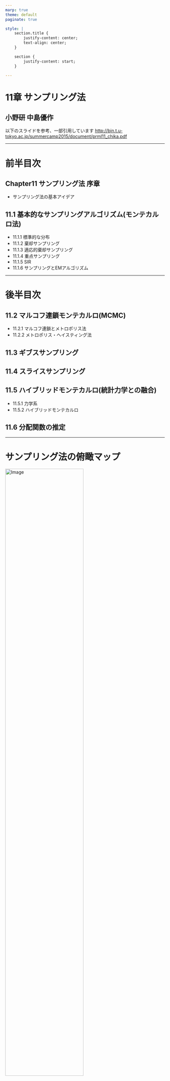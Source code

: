 ```yaml
---
marp: true
theme: default
paginate: true

style: |
    section.title {
        justify-content: center;
        text-align: center;
    }

    section {
        justify-content: start;
    }

---
```


<!-- _class: title -->
# 11章 サンプリング法
## 小野研 中島優作
以下のスライドを参考、一部引用しています
http://bin.t.u-tokyo.ac.jp/summercamp2015/document/prml11_chika.pdf

---

# 前半目次
## Chapter11 サンプリング法 序章
- サンプリング法の基本アイデア
## 11.1 基本的なサンプリングアルゴリズム(モンテカルロ法)
- 11.1.1 標準的な分布
- 11.1.2 棄却サンプリング
- 11.1.3 適応的棄却サンプリング
- 11.1.4 重点サンプリング
- 11.1.5 SIR
- 11.1.6 サンプリングとEMアルゴリズム
---

# 後半目次

## 11.2 マルコフ連鎖モンテカルロ(MCMC)
- 11.2.1 マルコフ連鎖とメトロポリス法
- 11.2.2 メトロポリス・ヘイスティング法

## 11.3 ギブスサンプリング

## 11.4 スライスサンプリング

## 11.5 ハイブリッドモンテカルロ(統計力学との融合)
- 11.5.1 力学系
- 11.5.2 ハイブリッドモンテカルロ

## 11.6 分配関数の推定
---

# サンプリング法の俯瞰マップ
<img src="image-3.png" alt="Image" width="70%">

以下より引用
http://bin.t.u-tokyo.ac.jp/summercamp2015/document/prml11_chika.pdf

---

# Chapter 11 サンプリング法 序章
- **第10章**: 決定論的近似に基づく推論アルゴリズム
  - 変分ベイズ法
  - これらの方法は解析的手法を用いて近似推論を行うが、実用的には正確な推論は困難な場合も多い
- **第11章**: 数値サンプリングに基づく近似推論法
  - 前半：モンテカルロ法(ベイズではなく統計的な手法)
  - 後半：マルコフ連鎖モンテカルロ法
## 前半はベイズを扱いません、数値的もしくは統計的なサンプリングをやります

---

## あらためて、近似推論の目的

- 近似推論を用いることで事後分布を知ることができるが、多くの場合は事後分布そのものを使うのではなく事後分布を元に計算した期待値を使うことが多い
- 関数 $f(z)$ について、 $p(z)$ のもとでの期待値 $E[f]$ を求める
- 連続変数の場合: $E[f] = \int f(z)p(z) \, dz ・・・(11.1)$ 
- 離散変数の場合：$E[f] = \sum f(z)p(z)$

---



## サンプリング法の基本アイデア
- 分布 $p(z)$ から独立にサンプル $z^{(l)}$ を取得 ($l = 1,...,L$)
- 式11.1の期待値 $E[f]$ を有限の総和で近似
- 推定量 $f \approx \frac{1}{L} \sum_{l=1}^{L} f(z^{(l)})$
- 図11.1は関数と分布の関係を示したただの模式図である。後ほど出てくるがこの図は全く良い近似ではない点に注意
![](fz_schema.png)

<!-- ---

## 具体例
- 例として、円の内側の面積を求める問題を考える
- $f(z)$：評価関数、円の内側か外側かを判定する関数
- $p(z)$：目標分布、円の内側にある点の分布
- ランダムにサンプリングするモンテカルロ法だと右の結果になる
![bg right:40% width:13cm](image.png) -->

---

## 理想的な推定量の性質

- サンプル $z^{(l)}$ が分布 $p(z)$ に従って抽出されている限りは、$E[\hat{f}] = E[f]$ が成り立ち、$\hat{f}$は正しい平均を持つ
- これに基づいて分布 $p(z)$ のもとでの $z^{(l)}$ の分散は $\text{var}[\hat{f}] = \frac{1}{L} E[(f - E[f])^2]$ となる
- よって$z^{(l)}$ が分布 $p(z)$ に従って抽出されている限り、推定量の精度(分散)は $z$ の次元に依存しないため、少数のサンプルでも高精度な期待値の推定が可能となる
  - 実際、十分な精度で期待値を計算するには10~20のサンプリングで十分
  (と書いてあるが根拠は？)

---

## 実用におけるサンプリングの課題

- 実際はサンプル$z^{(l)}$が独立でない場合が多く、サンプルが重複するため実効的なサンプルサイズは見かけよりも小さくなる
- また、図11.1の例だと$z^{(l)}$ が分布 $p(z)$ に従って抽出されていない
  - $p(z)$が小さい(確率の低い)領域で$f(z)$の期待値が大きいため、小さな確率の領域から期待値に大きく影響している
  - この場合、サンプリング数を多くして精度を上げる必要がある
![](fz_schema.png)

---

## 同時分布のサンプリング
- $p(z)$は同時分布であることが多く、グラフィカルモデルで指定するのが便利
- 観測変数のない有向グラフの場合、伝承サンプリング(8.1.2で紹介)で簡単に行える
- 同時分布 $p(z) = \prod_{i=1}^{M} p(z_i | pa_i)$
  - $z_i$は、グラフィカルモデルのノードに属する変数集合
  - $pa_i$は、ノードiの親となる変数集合
- 各ノードの条件付き分布から順番にサンプルを抽出していくが、各ステップで親となるすべての変数の値が決まっているため、サンプリングは常に可能である
  - 最終的に同時分布から1つのサンプルが得られる

---

## 観測値を持つ有向グラフの場合
- いくつかのノードに対して観測値が与えられる場合、離散変数の場合にはさきほどのアプローチを拡張したロジックサンプリングアプローチが可能である
  - これは重点サンプリング(後ほど述べる)の特別な場合である
- ロジックサンプリングのアルゴリズム
  - 各ステップで観測値を持つ変数$z_i$のサンプル値と観測値が一致する場合にサンプルを保持される
  - 一致しない場合は、サンプル全体を破棄して最初のノードから再開する
  - つまり、隠れ変数とデータ変数の同時分布からサンプリングし観測データと一致しないサンプルを破棄することと同じであるため、事後分布から正しくサンプリングを行う
    - 矛盾すると即打ち切りのため、厳密にはわずかに時間を節約している
- しかし、観測変数の数が増えると受け入れ確率が急速に減少するため、通常用いない

---

## 無向グラフとサンプリング

- 事前分布でさえ、ワンパスでサンプリングする手段はない
- ギブスサンプリング(11.3節)などの計算コストの高い手法が必要

---

## 周辺分布からのサンプリング
- 同時分布だけでなく、周辺分布からサンプリングが必要な場合
- 同時分布 $p(u, v)$ からサンプルを取得できる場合は周辺分布の計算は簡単で、各サンプルで $v$ の値を無視することで周辺分布 $p(u)$ からのサンプリングとなる

---

# 11.1 基本的なサンプリングアルゴリズム

このセクションでは、与えられた分布からランダムサンプルを生成するためのいくつかの簡単な戦略を考える
コンピュータによるランダムサンプリングは実際には疑似乱数となるが、ここでは一様な乱数生成機として扱う

---

## 11.1.1 標準的な分布(解析的サンプリング)

ここでは、一様分布の乱数生成器が利用可能であると仮定して、**単純な非一様分布(既知)から乱数を生成する方法**を考える
$z$ が区間 $(0, 1)$ に均一に分布していると仮定し、$y = f(z)$ という関数を使用して $z$ の値を変換する
ここで目的のために、一様分布$p(z)$を変換して生成した非一様分布$p(y)$から乱数を生成する
このとき、変換後の $y$ の分布は$z$に対するヤコビアンのため、次の式で計算できる

$$
p(y) = p(z) \left| \frac{dz}{dy} \right|
・・・(11.5)
$$

なお、$p(z) = 1$ である

---

ここでの目標は、変換後の $y$ が特定の分布 $p(y)$ に従うように関数 $f(z)$ を選択することである
式 (11.5) を積分すると次のようになる

$$
z = h(y) \equiv \int_{-\infty}^{y} p(\hat{y}) d\hat{y}
・・・(11.6)
$$

この式は$p(y)$の不定積分である


---
式11.6$z = h(y)$は$p(y)$の不定積分であるため、$y = h^{-1}(z)$は$p(z)$の不定積分の逆関数である
はじめに、$p(z)$ は一様分布を仮定していた
つまり、非一様分布の不定積分の逆関数を使用した一様分布の乱数変換が可能である
これを図示したのが図11.2である
![width:20cm](image-1.png)

---

## 複数変数への一般化

式11.5では1変数を対象としていたが、複数変数に拡張したヤコビアンを考えることで複数変数にも適用できる

$$
p(y_1, \ldots, y_M) = p(z_1, \ldots, z_M) \left| \frac{\partial(z_1, \ldots, z_M)}{\partial(y_1, \ldots, y_M)} \right|
$$

---

## 例: 指数分布

具体例として指数分布を考える

$$
p(y) = \lambda \exp(-\lambda y)
$$

ここで、$0 \leq y < \infty$ である
この場合、式11.6における積分の下界は 0 であり、次のようになる

$$
h(y) = 1 - \exp(-\lambda y)
$$

したがって、変数 $z$ を次のように変換すると、$y$ は指数分布に従う

$$
y = -\lambda^{-1} \ln(1 - z)
$$


---

## 例: コーシー分布

もう一つの例として、コーシー分布を考える

$$
p(y) = \frac{1}{\pi} \frac{1}{1 + y^2}
$$

この場合、不定積分の逆関数は $\tan$ 関数で表現できる

---

## 例: ガウス分布(ボックス＝ミュラー法)

ガウス分布からサンプルを生成するためのボックス＝ミュラー法を考える
まず、区間 $(-1, 1)$ に均一に分布した乱数のペア $z_1, z_2$ を生成する
次に、次の条件を満たすペアを破棄する

$$
z_1^2 + z_2^2 \leq 1
$$

これにより、単位円内の点の均一分布が得られる
次に、各ペア $z_1, z_2$ に対して次の量を評価する

$$
y_1 = z_1 \sqrt{-2 \ln z_1 r^2}
$$

$$
y_2 = z_2 \sqrt{-2 \ln z_2 r^2}
$$

ここで、$r^2 = z_1^2 + z_2^2$ である
これにより、$y_1$ と $y_2$ は独立であり、それぞれが平均 0、分散 1 のガウス分布に従う

---

ボックス=ミュラー法を図示すると、図11.3のように単位円内で一様分布するサンプルの生成となる

![](image-2.png)

---

## 変換法の適用限界

ここで紹介した変数変換を用いた手法は、求めたい分布の不定積分の逆関数が解析的に求められる場合にのみ適用できる
そのような単純な分布であることは稀であり、より一般的な戦略が必要である
ここでは、棄却サンプリングと重点サンプリングという2つの手法を紹介する

---

# 11.1.2 棄却サンプリング

- 棄却サンプリングは、特定の制約の下で比較的複雑な分布からサンプルを取得するための手法である
- ここでは、単変量分布を考え、その後に多次元への拡張について説明する

---

## 基本的なアイデア

- 分布 $p(z)$ からサンプルを取得したいが、直接サンプリングするのが難しい場合を考える
- $p(z)$ を正規化定数 $Z_p$ を除いて評価できると仮定
  $$
  p(z) = \frac{1}{Z_p} \tilde{p}(z)
  $$
  ここで、$\tilde{p}(z)$ は容易に評価できるが、$Z_p$ は未知

---

## 提案分布 $q(z)$

- 棄却サンプリングを適用するためには、簡単にサンプルを生成できる提案分布 $q(z)$ が必要です。

---

## 棄却サンプリングの手順

1. 提案分布 $q(z)$ からサンプル $z_0$ を生成。
2. 一様分布 $[0, kq(z_0)]$ からサンプル $u_0$ を生成。
3. $u_0 > \tilde{p}(z_0)$ ならサンプルを棄却し、そうでなければ受け入れる。

---

## 比較関数

- 定数 $k$ を導入し、すべての $z$ に対して $kq(z) \geq \tilde{p}(z)$ となるようにします。
- 比較関数 $kq(z)$ は次の図のように示されます。

---

## 図: 棄却サンプリングの方法

![Rejection Sampling](path_to_your_image.png)

---

## 受け入れ確率

- サンプルが受け入れられる確率は次のように与えられます。
  $$
  p(\text{accept}) = \int \frac{\tilde{p}(z)}{kq(z)} q(z) dz = \frac{1}{k} \int \tilde{p}(z) dz
  $$
- 棄却されるポイントの割合は、未正規化分布 $\tilde{p}(z)$ の面積と比較関数 $kq(z)$ の面積の比に依存します。

---
## 提案分布 $q(z)$

棄却サンプリングを適用するためには、簡単にサンプルを生成できる提案分布 $q(z)$ が必要である

---

## 棄却サンプリングの手順

1. 提案分布 $q(z)$ からサンプル $z_0$ を生成
2. 一様分布 $[0, kq(z_0)]$ からサンプル $u_0$ を生成
3. $u_0 > \tilde{p}(z_0)$ ならサンプルを棄却し、そうでなければ受け入れる

---

## 比較関数

定数 $k$ を導入し、すべての $z$ に対して $kq(z) \geq \tilde{p}(z)$ となるようにする
比較関数 $kq(z)$ は次の図のように示される

---

## 図: 棄却サンプリングの方法

![Rejection Sampling](path_to_your_image.png)

---

## 受け入れ確率

サンプルが受け入れられる確率は次のように与えられる
$$
p(\text{accept}) = \int \frac{\tilde{p}(z)}{kq(z)} q(z) dz = \frac{1}{k} \int \tilde{p}(z) dz
$$
棄却されるポイントの割合は、未正規化分布 $\tilde{p}(z)$ の面積と比較関数 $kq(z)$ の面積の比に依存する

---
# 11.1.3 適応的棄却サンプリング

多くの場合、棄却サンプリングを適用しようとすると、適切な解析的形のエンベロープ分布 $q(z)$ を決定するのが難しい
代替アプローチとして、分布 $p(z)$ の測定値に基づいてエンベロープ関数を動的に構築する方法がある（Gilks and Wild, 1992）
エンベロープ関数の構築は、$p(z)$ が対数凹関数である場合、つまり $\ln p(z)$ の導関数が $z$ の非増加関数である場合に特に簡単である
適切なエンベロープ関数の構築は、図11.6に示されている

---

## エンベロープ関数の構築

$\ln p(z)$ とその勾配を初期のグリッドポイントのセットで評価し、得られた接線の交点を使用してエンベロープ関数を構築する
次に、エンベロープ分布からサンプル値を生成する
これは、エンベロープ分布の対数が一連の線形関数で構成されているため簡単である

---

## 図: 対数凹関数のエンベロープ関数の構築

![Adaptive Rejection Sampling](path_to_your_image.png)

---

## エンベロープ分布

エンベロープ分布は次の形の区分的指数分布で構成される

$$
q(z) = k_i \lambda_i \exp \{ -\lambda_i (z - z_{i-1}) \} \quad z_{i-1} < z \leq z_i
$$

サンプルが生成されたら、通常の棄却基準を適用する
サンプルが受け入れられた場合、それは目的の分布からのサンプルとなる
サンプルが棄却された場合、それはグリッドポイントのセットに組み込まれ、新しい接線が計算され、エンベロープ関数が洗練される

---

## 受け入れ率の向上

グリッドポイントの数が増えると、エンベロープ関数は目的の分布 $p(z)$ に近づき、棄却の確率が減少する
導関数の評価を避けるバリアントも存在する（Gilks, 1992）
適応的棄却サンプリングのフレームワークは、棄却サンプリングの各ステップの後にメトロポリス・ヘイスティングスステップを追加することで、対数凹関数でない分布にも拡張できる（Gilks et al., 1995）

---

## 高次元空間での棄却サンプリング

棄却サンプリングが実用的であるためには、比較関数が必要な分布に近いことが重要である
高次元空間で棄却サンプリングを使用すると、受け入れ率が次第に低下する
例えば、ゼロ平均の多変量ガウス分布からサンプルを取得する問題を考える
提案分布もゼロ平均のガウス分布であり、共分散が $\sigma_q^2 I$ であるとする
この場合、最適な $k$ の値は $k = (\sigma_q / \sigma_p)^D$ であり、受け入れ率は次のように与えられる

$$
\text{acceptance rate} = \frac{1}{k}
$$

---

## 図: 高次元空間での棄却サンプリング

![High Dimensional Rejection Sampling](path_to_your_image.png)

---

## まとめ

棄却サンプリングは1次元または2次元では有用であるが、高次元の問題には適していない
しかし、高次元空間でのサンプリングのためのより洗練されたアルゴリズムのサブルーチンとして役立つことがある

---

# 11.1.4 重点サンプリング

複雑な確率分布からサンプルを取得したい主な理由の一つは、(11.1) の形式の期待値を評価できるようにするためである
重点サンプリングの技法は、期待値を直接近似するためのフレームワークを提供するが、分布 $p(z)$ からサンプルを取得するメカニズム自体は提供しない

---

## 基本的なアイデア

有限和近似は、分布 $p(z)$ からサンプルを取得できることに依存する
しかし、$p(z)$ から直接サンプルを取得するのが実際には難しい場合、$p(z)$ を任意の $z$ の値に対して容易に評価できると仮定する
単純な戦略として、$z$ 空間を一様なグリッドに離散化し、次の形式の和として積分を評価する方法がある

$$
E[f] \approx \sum_{l=1}^{L} p(z^{(l)}) f(z^{(l)})
$$

---

## 提案分布 $q(z)$

棄却サンプリングと同様に、重点サンプリングは提案分布 $q(z)$ を使用する
提案分布 $q(z)$ からサンプルを取得し、次の形式の有限和として期待値を表現する

$$
E[f] = \int f(z) p(z) dz = \int f(z) \frac{p(z)}{q(z)} q(z) dz \approx \frac{1}{L} \sum_{l=1}^{L} \frac{p(z^{(l)})}{q(z^{(l)})} f(z^{(l)})
$$

---

## 重要度重み

重要度重み $r_l = \frac{p(z^{(l)})}{q(z^{(l)})}$ は、誤った分布からサンプリングすることによって生じるバイアスを補正する
棄却サンプリングとは異なり、生成されたすべてのサンプルが保持される

---

## 正規化定数の評価

分布 $p(z)$ は正規化定数 $Z_p$ を除いて評価できる場合が多い
同様に、重点サンプリング分布 $q(z)$ も正規化定数 $Z_q$ を持つと仮定する

$$
E[f] = \frac{Z_q}{Z_p} \frac{1}{L} \sum_{l=1}^{L} \tilde{r}_l f(z^{(l)})
$$

ここで、$\tilde{r}_l = \frac{\tilde{p}(z^{(l)})}{\tilde{q}(z^{(l)})}$ である

---

## 正規化定数の比の評価

同じサンプルセットを使用して、正規化定数の比 $Z_p / Z_q$ を評価できる

$$
\frac{Z_p}{Z_q} = \frac{1}{L} \sum_{l=1}^{L} \tilde{r}_l
$$

したがって、

$$
E[f] \approx \sum_{l=1}^{L} w_l f(z^{(l)})
$$

ここで、

$$
w_l = \frac{\tilde{r}_l}{\sum_{m} \tilde{r}_m} = \frac{\tilde{p}(z^{(l)}) / q(z^{(l)})}{\sum_{m} \tilde{p}(z^{(m)}) / q(z^{(m)})}
$$

---

## 重点サンプリングの成功

重点サンプリングの成功は、提案分布 $q(z)$ が目的の分布 $p(z)$ にどれだけ一致するかに大きく依存する
$p(z) f(z)$ が強く変動し、その質量の大部分が $z$ 空間の比較的小さな領域に集中している場合、重要度重み $\{r_l\}$ は大きな値を持ついくつかの重みによって支配される可能性がある
この場合、実効サンプルサイズは見かけのサンプルサイズ $L$ よりもはるかに小さくなる可能性がある

---

## 図: 重点サンプリングの方法

![Importance Sampling](path_to_your_image.png)

---

## まとめ

重点サンプリングは、直接サンプルを取得するのが難しい分布から期待値を評価するための強力な手法である
しかし、提案分布 $q(z)$ が目的の分布 $p(z)$ に適切に一致しない場合、結果が大きく誤る可能性がある

---

# 11.1.5 サンプリング-重点-リサンプリング

棄却サンプリング法は、定数 $k$ の適切な値を決定することに依存する
多くの分布対 $p(z)$ と $q(z)$ に対して、$k$ の適切な値を決定することは実際には困難である
$k$ が十分に大きい値であると、受け入れ率が非常に低くなる

---

## SIRの基本的なアイデア

SIRアプローチも提案分布 $q(z)$ を使用するが、定数 $k$ を決定する必要がない
この手法は2つのステージからなる
1. 提案分布 $q(z)$ から $L$ 個のサンプル $z^{(1)}, \ldots, z^{(L)}$ を生成する
2. 重み $w_1, \ldots, w_L$ を (11.23) 式を使用して構築する
3. 重み $w_1, \ldots, w_L$ に基づいて、離散分布 $(z^{(1)}, \ldots, z^{(L)})$ から $L$ 個のサンプルを再サンプリングする

---

## 重みの計算

重み $w_l$ は次のように計算される

$$
w_l = \frac{\tilde{p}(z^{(l)})}{\tilde{q}(z^{(l)})}
$$

---

## 再サンプリングの結果

再サンプリングされた $L$ 個のサンプルは、$p(z)$ に従って分布するが、これは $L \to \infty$ の極限で正確になる
一変量の場合、再サンプリングされた値の累積分布は次のように与えられる

$$
p(z \leq a) = \frac{\sum_{l: z^{(l)} \leq a} \tilde{p}(z^{(l)}) / \tilde{q}(z^{(l)})}{\sum_{l} \tilde{p}(z^{(l)}) / \tilde{q}(z^{(l)})}
$$

---

## 極限での挙動

$L \to \infty$ の極限を取ると、和は元のサンプリング分布 $q(z)$ に従って重み付けされた積分に置き換えられる

$$
p(z \leq a) = \frac{\int I(z \leq a) \tilde{p}(z) / \tilde{q}(z) q(z) dz}{\int \tilde{p}(z) / \tilde{q}(z) q(z) dz} = \int I(z \leq a) p(z) dz
$$

これは $p(z)$ の累積分布関数である

---

## 有限サンプルの場合

有限の $L$ の場合、再サンプリングされた値は目的の分布からのみ近似的に取得される
棄却サンプリングと同様に、提案分布 $q(z)$ が目的の分布 $p(z)$ に近づくほど近似は改善される

---

## 期待値の評価

分布 $p(z)$ に関するモーメントが必要な場合、元のサンプルと重みを使用して直接評価できる

$$
E[f(z)] = \int f(z) p(z) dz = \int f(z) \frac{\tilde{p}(z)}{q(z)} q(z) dz \approx \sum_{l=1}^{L} w_l f(z^{(l)})
$$

---

## まとめ

SIRは、定数 $k$ を決定する必要がないため、棄却サンプリングに対する有用な代替手法である
提案分布 $q(z)$ が目的の分布 $p(z)$ に近づくほど、再サンプリングされたサンプルは目的の分布に従う

---

# 11.1.6 サンプリングとEMアルゴリズム

モンテカルロ法は、ベイズフレームワークの直接実装のメカニズムを提供するだけでなく、頻度主義のパラダイムでも役割を果たす
例えば、最大尤度解を見つけるために使用される
特に、サンプリング法は、Eステップを解析的に実行できないモデルのEMアルゴリズムのEステップを近似するために使用できる

---

## Q関数の近似

隠れ変数 $Z$、観測変数 $X$、パラメータ $\theta$ を持つモデルを考える
Mステップで $\theta$ に関して最適化される関数は、次のように与えられる完全データ対数尤度の期待値である

$$
Q(\theta, \theta_{\text{old}}) = \int p(Z|X, \theta_{\text{old}}) \ln p(Z, X|\theta) dZ
$$

サンプリング法を使用して、この積分を現在の事後分布 $p(Z|X, \theta_{\text{old}})$ から抽出されたサンプル $\{Z^{(l)}\}$ による有限和で近似する

$$
Q(\theta, \theta_{\text{old}}) \approx \frac{1}{L} \sum_{l=1}^{L} \ln p(Z^{(l)}, X|\theta)
$$

---

## モンテカルロEMアルゴリズム

Q関数は通常の方法でMステップで最適化される
この手順はモンテカルロEMアルゴリズムと呼ばれる

---

## MAP推定への拡張

事前分布 $p(\theta)$ が定義されている場合、Q関数に $\ln p(\theta)$ を追加してからMステップを実行することで、$\theta$ の事後分布のモード（MAP推定）を見つける問題に拡張できる

---

## ストキャスティックEM

モンテカルロEMアルゴリズムの特定のインスタンスであるストキャスティックEMは、有限混合モデルを考え、各Eステップで1つのサンプルを抽出する場合に発生する
ここで、潜在変数 $Z$ は、各データポイントを生成する混合成分のどれかを特徴付ける
Eステップでは、データセット $X$ に対して事後分布 $p(Z|X, \theta_{\text{old}})$ から $Z$ のサンプルを抽出する
これにより、各データポイントを混合成分の1つにハードに割り当てる
Mステップでは、このサンプル化された事後分布の近似を使用して、通常の方法でモデルパラメータを更新する

---

## データ補完アルゴリズム

最大尤度アプローチから完全なベイズ処理に移行し、パラメータベクトル $\theta$ の事後分布からサンプルを取得する場合を考える
原則として、結合事後分布 $p(\theta, Z|X)$ からサンプルを取得したいが、これは計算的に困難であると仮定する
完全データパラメータ事後分布 $p(\theta|Z, X)$ からサンプルを取得するのが比較的簡単であると仮定する
これにより、データ補完アルゴリズムがインスパイアされ、Iステップ（Eステップに類似）とPステップ（Mステップに類似）の2つのステップを交互に実行する

---

## IPアルゴリズム

### Iステップ

$p(Z|X)$ からサンプルを取得したいが、直接行うことはできない
したがって、次の関係を利用する

$$
p(Z|X) = \int p(Z|\theta, X)p(\theta|X) d\theta
$$

まず、現在の事後分布 $p(\theta|X)$ からサンプル $\theta^{(l)}$ を抽出し、次にこれを使用して $p(Z|\theta^{(l)}, X)$ からサンプル $Z^{(l)}$ を抽出する

---

### Pステップ

次の関係を利用する

$$
p(\theta|X) = \int p(\theta|Z, X)p(Z|X) dZ
$$

Iステップから得られたサンプル $\{Z^{(l)}\}$ を使用して、次のように $\theta$ の事後分布の改訂推定を計算する

$$
p(\theta|X) \approx \frac{1}{L} \sum_{l=1}^{L} p(\theta|Z^{(l)}, X)
$$

---

## まとめ

サンプリングとEMアルゴリズムは、ベイズフレームワークと頻度主義の両方で重要な役割を果たす
モンテカルロ法は、解析的に実行できないEステップを近似するために使用される
データ補完アルゴリズムは、完全なベイズ処理において事後分布からサンプルを取得するための強力な手法である
